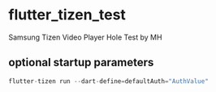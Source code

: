 # flutter_tizen_test

Samsung Tizen Video Player Hole Test by MH

## optional startup parameters

```dart
flutter-tizen run --dart-define=defaultAuth="AuthValue"
```
